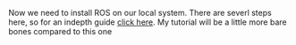 Now we need to install ROS on our local system. There are severl steps here, so for an indepth guide [click here](http://wiki.ros.org/noetic/Installation/Ubuntu). My tutorial will be a little more bare bones compared to this one
